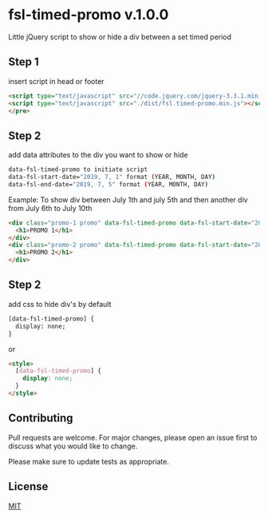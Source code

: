# fsl-timed-promo v.1.0.0
Little jQuery script to show or hide a div between a set timed period


## Step 1
insert script in head or footer

```html
<script type="text/javascript" src="//code.jquery.com/jquery-3.3.1.min.js"></script>
<script type="text/javascript" src="./dist/fsl.timed-promo.min.js"></script>
</pre>
```


## Step 2
add data attributes to the div you want to show or hide

```bash
data-fsl-timed-promo to initiate script
data-fsl-start-date="2019, 7, 1" format (YEAR, MONTH, DAY)
data-fsl-end-date="2019, 7, 5" format (YEAR, MONTH, DAY)
```

Example: To show div between July 1th and july 5th and then another div from July 6th to July 10th
```html
<div class="promo-1 promo" data-fsl-timed-promo data-fsl-start-date="2019, 7, 1" data-fsl-end-date="2019, 7, 5">
  <h1>PROMO 1</h1>
</div>
<div class="promo-2 promo" data-fsl-timed-promo data-fsl-start-date="2019, 7, 6" data-fsl-end-date="2019, 7, 10">
  <h1>PROMO 2</h1>
</div>

```

## Step 2
add css to hide div's by default
```html
[data-fsl-timed-promo] {
  display: none;
}
```

or

```html
<style>
  [data-fsl-timed-promo] {
    display: none;
  }
</style>
```


## Contributing
Pull requests are welcome. For major changes, please open an issue first to discuss what you would like to change.

Please make sure to update tests as appropriate.

## License
[MIT](https://choosealicense.com/licenses/mit/)
